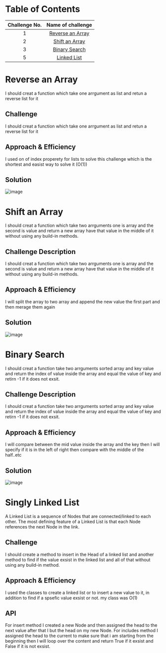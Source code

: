 # Table of Contents 

|Challenge No. | Name of challenge|
|:---------: |:--------------:|
|1|[Reverse an Array](data_structures_and_algorithms/challenges/array_reverse/array_reverse.py)
|2|[Shift an Array](data_structures_and_algorithms/challenges/array_shift/array_shift.py)
|3|[Binary Search ](data_structures_and_algorithms/challenges/array_binary_search/array_binary_search.py)
|5|[Linked List ](data_structures_and_algorithms/data_structures/linked_list/linked_list.py)




# Reverse an Array
<!-- Short summary or background information -->
I should creat a function which take one arrgument as list and retun a reverse list for it 

## Challenge
<!-- Description of the challenge -->
I should creat a function which take one arrgument as list and retun a reverse list for it 
## Approach & Efficiency
<!-- What approach did you take? Why? What is the Big O space/time for this approach? -->
I used on of index properety for lists to solve this challenge which is the shortest and easist way to solve it (O(1))
## Solution
![image](assets/array-reverse.jpg)



# Shift an Array
<!-- Short summary or background information -->
I should creat a function which take two arrguments one is array and the second is value and return a new array have that value in the middle of it without using any build-in methods.
## Challenge Description
<!-- Description of the challenge -->
I should creat a function which take two arrguments one is array and the second is value and return a new array have that value in the middle of it without using any build-in methods.
## Approach & Efficiency
<!-- What approach did you take? Why? What is the Big O space/time for this approach? -->
I will split the array to two array  and append the new value the first part and then merage them again
## Solution
<!-- Embedded whiteboard image -->
![image](assets/challemge02.jpg)




# Binary Search 

<!-- Short summary or background information -->
I should creat a function take two arrguments sorted array and key value and return the index of value inside the array and equal the value of key and retirn -1 if it does not exsit.
## Challenge Description
<!-- Description of the challenge -->
I should creat a function take two arrguments sorted array and key value and return the index of value inside the array and equal the value of key and retirn -1 if it does not exsit.
## Approach & Efficiency
<!-- What approach did you take? Why? What is the Big O space/time for this approach? -->
I will compare between the mid value inside the array and the key then I will specify if it is in the left of right then compare with the middle of the half..etc
## Solution
<!-- Embedded whiteboard image -->
![image](assets/Binary_search.jpg)



# Singly Linked List
<!-- Short summary or background information -->
A Linked List is a sequence of Nodes that are connected/linked to each other. The most defining feature of a Linked List is that each Node references the next Node in the link.

## Challenge
<!-- Description of the challenge -->
I should create a method to insert in the Head of a linked list and another method to find if the value exsist in the linked list and all of that without using any build-in method.

## Approach & Efficiency
<!-- What approach did you take? Why? What is the Big O space/time for this approach? -->
I used the classes to create a linked list or to insert a new value to it, in addition to find if a spsefic value exsist or not.
my class was O(1)

## API
<!-- Description of each method publicly available to your Linked List -->
For insert method I created a new Node and then assigned the head to the next value after that I but the head on my new Node.
For includes method I assigned the head to the current to make sure that i am starting from the beginning then I will loop over the content and return True if it exsist and False if it is not exsist.
